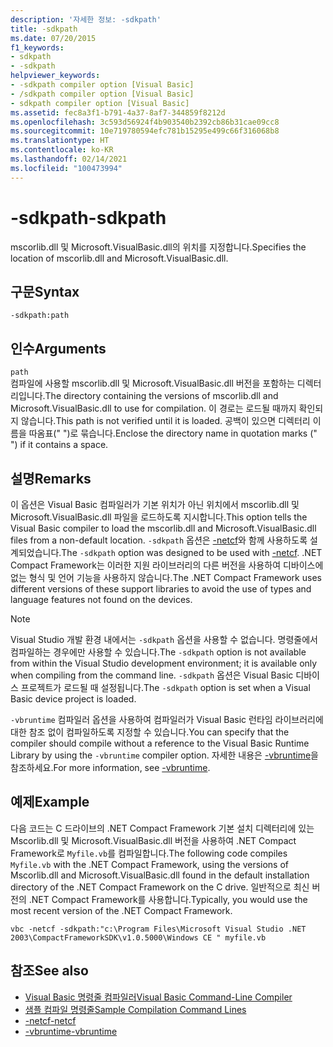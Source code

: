 ```yaml
---
description: '자세한 정보: -sdkpath'
title: -sdkpath
ms.date: 07/20/2015
f1_keywords:
- sdkpath
- -sdkpath
helpviewer_keywords:
- -sdkpath compiler option [Visual Basic]
- /sdkpath compiler option [Visual Basic]
- sdkpath compiler option [Visual Basic]
ms.assetid: fec8a3f1-b791-4a37-8af7-344859f8212d
ms.openlocfilehash: 3c593d56924f4b903540b2392cb86b31cae09cc8
ms.sourcegitcommit: 10e719780594efc781b15295e499c66f316068b8
ms.translationtype: HT
ms.contentlocale: ko-KR
ms.lasthandoff: 02/14/2021
ms.locfileid: "100473994"
---
```

# <a name="-sdkpath"></a><span data-ttu-id="4432e-103">-sdkpath</span><span class="sxs-lookup"><span data-stu-id="4432e-103">-sdkpath</span></span>

<span data-ttu-id="4432e-104">mscorlib.dll 및 Microsoft.VisualBasic.dll의 위치를 지정합니다.</span><span class="sxs-lookup"><span data-stu-id="4432e-104">Specifies the location of mscorlib.dll and Microsoft.VisualBasic.dll.</span></span>  
  
## <a name="syntax"></a><span data-ttu-id="4432e-105">구문</span><span class="sxs-lookup"><span data-stu-id="4432e-105">Syntax</span></span>  
  
```console  
-sdkpath:path  
```  
  
## <a name="arguments"></a><span data-ttu-id="4432e-106">인수</span><span class="sxs-lookup"><span data-stu-id="4432e-106">Arguments</span></span>  

 `path`  
 <span data-ttu-id="4432e-107">컴파일에 사용할 mscorlib.dll 및 Microsoft.VisualBasic.dll 버전을 포함하는 디렉터리입니다.</span><span class="sxs-lookup"><span data-stu-id="4432e-107">The directory containing the versions of mscorlib.dll and Microsoft.VisualBasic.dll to use for compilation.</span></span> <span data-ttu-id="4432e-108">이 경로는 로드될 때까지 확인되지 않습니다.</span><span class="sxs-lookup"><span data-stu-id="4432e-108">This path is not verified until it is loaded.</span></span> <span data-ttu-id="4432e-109">공백이 있으면 디렉터리 이름을 따옴표(" ")로 묶습니다.</span><span class="sxs-lookup"><span data-stu-id="4432e-109">Enclose the directory name in quotation marks (" ") if it contains a space.</span></span>  
  
## <a name="remarks"></a><span data-ttu-id="4432e-110">설명</span><span class="sxs-lookup"><span data-stu-id="4432e-110">Remarks</span></span>  

 <span data-ttu-id="4432e-111">이 옵션은 Visual Basic 컴파일러가 기본 위치가 아닌 위치에서 mscorlib.dll 및 Microsoft.VisualBasic.dll 파일을 로드하도록 지시합니다.</span><span class="sxs-lookup"><span data-stu-id="4432e-111">This option tells the Visual Basic compiler to load the mscorlib.dll and Microsoft.VisualBasic.dll files from a non-default location.</span></span> <span data-ttu-id="4432e-112">`-sdkpath` 옵션은 [-netcf](netcf.md)와 함께 사용하도록 설계되었습니다.</span><span class="sxs-lookup"><span data-stu-id="4432e-112">The `-sdkpath` option was designed to be used with [-netcf](netcf.md).</span></span> <span data-ttu-id="4432e-113">.NET Compact Framework는 이러한 지원 라이브러리의 다른 버전을 사용하여 디바이스에 없는 형식 및 언어 기능을 사용하지 않습니다.</span><span class="sxs-lookup"><span data-stu-id="4432e-113">The .NET Compact Framework uses different versions of these support libraries to avoid the use of types and language features not found on the devices.</span></span>  
  
> [!NOTE]
> <span data-ttu-id="4432e-114">Visual Studio 개발 환경 내에서는 `-sdkpath` 옵션을 사용할 수 없습니다. 명령줄에서 컴파일하는 경우에만 사용할 수 있습니다.</span><span class="sxs-lookup"><span data-stu-id="4432e-114">The `-sdkpath` option is not available from within the Visual Studio development environment; it is available only when compiling from the command line.</span></span> <span data-ttu-id="4432e-115">`-sdkpath` 옵션은 Visual Basic 디바이스 프로젝트가 로드될 때 설정됩니다.</span><span class="sxs-lookup"><span data-stu-id="4432e-115">The `-sdkpath` option is set when a Visual Basic device project is loaded.</span></span>  
  
 <span data-ttu-id="4432e-116">`-vbruntime` 컴파일러 옵션을 사용하여 컴파일러가 Visual Basic 런타임 라이브러리에 대한 참조 없이 컴파일하도록 지정할 수 있습니다.</span><span class="sxs-lookup"><span data-stu-id="4432e-116">You can specify that the compiler should compile without a reference to the Visual Basic Runtime Library by using the `-vbruntime` compiler option.</span></span> <span data-ttu-id="4432e-117">자세한 내용은 [-vbruntime](vbruntime.md)을 참조하세요.</span><span class="sxs-lookup"><span data-stu-id="4432e-117">For more information, see [-vbruntime](vbruntime.md).</span></span>  
  
## <a name="example"></a><span data-ttu-id="4432e-118">예제</span><span class="sxs-lookup"><span data-stu-id="4432e-118">Example</span></span>  

 <span data-ttu-id="4432e-119">다음 코드는 C 드라이브의 .NET Compact Framework 기본 설치 디렉터리에 있는 Mscorlib.dll 및 Microsoft.VisualBasic.dll 버전을 사용하여 .NET Compact Framework로 `Myfile.vb`를 컴파일합니다.</span><span class="sxs-lookup"><span data-stu-id="4432e-119">The following code compiles `Myfile.vb` with the .NET Compact Framework, using the versions of Mscorlib.dll and Microsoft.VisualBasic.dll found in the default installation directory of the .NET Compact Framework on the C drive.</span></span> <span data-ttu-id="4432e-120">일반적으로 최신 버전의 .NET Compact Framework를 사용합니다.</span><span class="sxs-lookup"><span data-stu-id="4432e-120">Typically, you would use the most recent version of the .NET Compact Framework.</span></span>  
  
```console
vbc -netcf -sdkpath:"c:\Program Files\Microsoft Visual Studio .NET 2003\CompactFrameworkSDK\v1.0.5000\Windows CE " myfile.vb  
```  
  
## <a name="see-also"></a><span data-ttu-id="4432e-121">참조</span><span class="sxs-lookup"><span data-stu-id="4432e-121">See also</span></span>

- [<span data-ttu-id="4432e-122">Visual Basic 명령줄 컴파일러</span><span class="sxs-lookup"><span data-stu-id="4432e-122">Visual Basic Command-Line Compiler</span></span>](index.md)
- [<span data-ttu-id="4432e-123">샘플 컴파일 명령줄</span><span class="sxs-lookup"><span data-stu-id="4432e-123">Sample Compilation Command Lines</span></span>](sample-compilation-command-lines.md)
- [<span data-ttu-id="4432e-124">-netcf</span><span class="sxs-lookup"><span data-stu-id="4432e-124">-netcf</span></span>](netcf.md)
- [<span data-ttu-id="4432e-125">-vbruntime</span><span class="sxs-lookup"><span data-stu-id="4432e-125">-vbruntime</span></span>](vbruntime.md)
